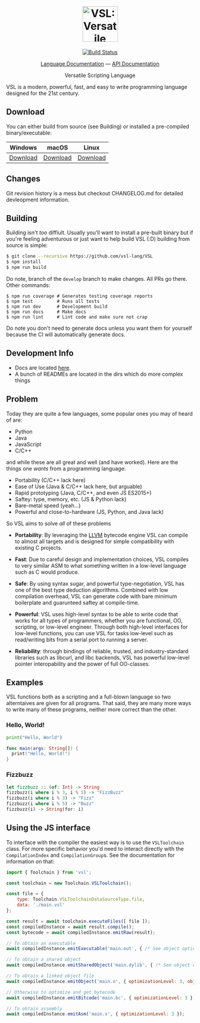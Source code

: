 <h1 align="center">
  <a href="https://github.com/vsl-lang/VSL">
    <img height="95" src="https://github.com/vsl-lang/VSL/raw/master/misc/logo.png" alt="VSL: Versatile Scripting Language"/>
  </a>
</h1>

<p align="center">
  <p align="center">
    <a href="https://travis-ci.org/vsl-lang/VSL">
      <img src="https://travis-ci.org/vsl-lang/VSL.svg?branch=master" alt="Build Status"/>
    </a>
  </p>
  <p align="center">
    <!-- <a href="https://vsl.vihan.org/">Website</a> &mdash; -->
    <a href="https://github.com/vsl-lang/VSL/wiki">Language Documentation</a>  &mdash;
    <a href="https://docs.vsl.vihan.org/">API Documentation</a>
  </p>
  <p align="center">
    Versatile Scripting Language
  </p>
</p>

VSL is a modern, powerful, fast, and easy to write programming language designed
for the 21st century.


## Download

You can either build from source (see Building) or installed a pre-compiled
binary/executable:

|    Windows    |     macOS     |     Linux     |
| :-----------: | :-----------: | :-----------: |
| [Download][1] | [Download][2] | [Download][3] |


  [1]: https://staging.vihan.org/VSL/vsl.exe
  [2]: https://staging.vihan.org/VSL/macos/vsl
  [3]: https://staging.vihan.org/VSL/linux/vsl

## Changes
Git revision history is a mess but checkout CHANGELOG.md for detailed devleopment
information.

## Building

Building isn't _too_ diffiult. Usually you'll want to install a pre-built binary
but if you're feeling adventurous or just want to help build VSL (:D) building
from source is simple:

```bash
$ git clone --recursive https://github.com/vsl-lang/VSL
$ npm install
$ npm run build
```

Do note, branch of the `develop` branch to make changes. All PRs go there. Other
commands:

```
$ npm run coverage # Generates testing coverage reports
$ npm test         # Runs all tests
$ npm run dev      # Development build
$ npm run docs     # Make docs
$ npm run lint     # Lint code and make sure not crap
```

Do note you don't need to generate docs unless you want them for yourself because
the CI will automatically generate docs.

## Development Info

 - Docs are located [here](https://preview.c9users.io/somebody1234/node-vsl/docs/index.html).
 - A bunch of READMEs are located in the dirs which do more complex things

## Problem
Today they are quite a few languages, some popular ones you may of heard of are:
 - Python
 - Java
 - JavaScript
 - C/C++

and while these are all great and well (and have worked). Here are the things
one _wants_ from a programming language:

 - Portability (C/C++ lack here)
 - Ease of Use (Java & C/C++ lack here, but arguable)
 - Rapid prototyping (Java, C/C++, and even JS ES2015+)
 - Saftey: type, memory, etc. (JS & Python lack)
 - Bare-metal speed (yeah...)
 - Powerful and close-to-hardware (JS, Python, and Java lack)

So VSL aims to solve _all_ of these problems

 - **Portability**: By leveraging the [LLVM](http://llvm.org/)
bytecode engine VSL can compile to almost all targets and is designed for simple
compatibility with existing C projects.

 - **Fast**: Due to careful design and implementation choices, VSL compiles to
very similar ASM to what something written in a low-level language such as C
would produce.

 - **Safe**: By using syntax sugar, and powerful type-negotiation, VSL has one
of the best type deduction algorithms. Combined with low compilation overhead,
VSL can generate code with bare minimum boilerplate and guarunteed saftey at
compile-time.

 - **Powerful**: VSL uses high-level syntax to be able to write code that works
for all types of programmers, whether you are functional, OO, scripting, or
low-level engineer. Through both high-level interfaces for low-level functions,
you can use VSL for tasks low-level such as read/writing bits from a serial port
to running a server.

 - **Reliability**: through bindings of reliable, trusted, and industry-standard
libraries such as libcurl, and libc backends, VSL has powerful low-level
pointer interopability and the power of full OO-classes.

## Examples
VSL functions both as a scripting and a full-blown language so two alterntaives
are given for all programs. That said, they are many more ways to write many of
these programs, neither more correct than the other.

### Hello, World!

```python
print("Hello, World")
```

```swift
func main(args: String[]) {
  print("Hello, World!")
}
```

### Fizzbuzz

```haskell
let fizzbuzz :: (of: Int) -> String
fizzbuzz(i where i % 3, i % 5) -> "FizzBuzz"
fizzbuzz(i where i % 3) -> "Fizz"
fizzbuzz(i where i % 5) -> "Buzz"
fizzbuzz(i) -> String(for: i)
```

## Using the JS interface
To interface with the compiler the easiest way is to use the `VSLToolchain`
class. For more specific behavior you'd need to interact directly with the
`CompilationIndex` and `CompilationGroup`s. See the documentation for information
on that:

```js
import { Toolchain } from 'vsl';

const toolchain = new Toolchain.VSLToolchain();

const file = {
    type: Toolchain.VSLToolchainDataSourceType.file,
    data: './main.vsl'
};

const result = await toolchain.executeFiles([ file ]);
const compiledInstance = await result.compile();
const bytecode = await compiledInstance.emitRaw(result);

// To obtain an executable
await compiledInstance.emitExecutable('main.out', { /* See object options below */ });

// To obtain a shared object
await compiledInstance.emitSharedObject('main.dylib', { /* See object options below */ });

// To obtain a linked object file
await compiledInstance.emitObject('main.o', { optimizationLevel: 3, objects: [...], libraries: [...] })

// Otherwise to optimize and get bytecode
await compiledInstance.emitBitcode('main.bc', { optimizationLevel: 3 });

// To obtain assembly
await compiledInstance.emitAsm('main.s', { optimizationLevel: 3 });
```
